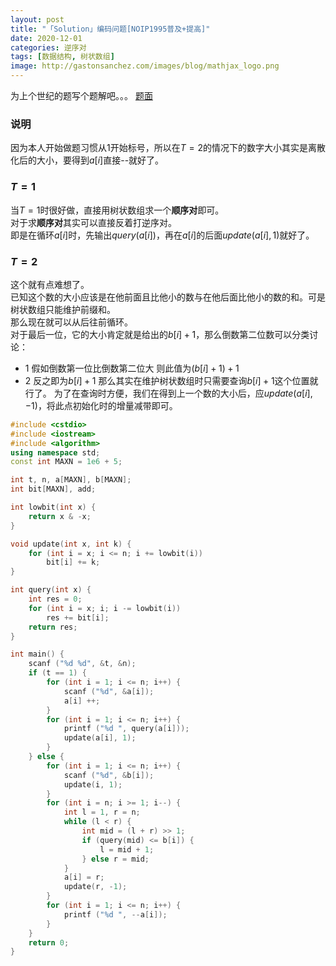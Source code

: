 ```yaml
---
layout: post
title: "「Solution」编码问题[NOIP1995普及+提高]"
date: 2020-12-01
categories: 逆序对
tags: [数据结构, 树状数组]
image: http://gastonsanchez.com/images/blog/mathjax_logo.png
---
```


为上个世纪的题写个题解吧。。。      <!-- more -->
[题面](http://222.180.160.110:1024/contest/1016/problem/4)
### 说明
因为本人开始做题习惯从1开始标号，所以在$T = 2$的情况下的数字大小其实是离散化后的大小，要得到$a[i]$直接--就好了。
### $T = 1$
当$T = 1$时很好做，直接用树状数组求一个**顺序对**即可。      
对于求**顺序对**其实可以直接反着打逆序对。      
即是在循环$a[i]$时，先输出$query(a[i])$，再在$a[i]$的后面$update(a[i], 1)$就好了。

### $T = 2$
这个就有点难想了。      
已知这个数的大小应该是在他前面且比他小的数与在他后面比他小的数的和。可是树状数组只能维护前缀和。      
那么现在就可以从后往前循环。      
对于最后一位，它的大小肯定就是给出的$b[i] + 1$，那么倒数第二位数可以分类讨论：
- 1 假如倒数第一位比倒数第二位大
      则此值为$(b[i] + 1) + 1$
- 2 反之即为$b[i] + 1$
那么其实在维护树状数组时只需要查询$b[i] + 1$这个位置就行了。
为了在查询时方便，我们在得到上一个数的大小后，应$update(a[i], -1)$，将此点初始化时的增量减带即可。
```cpp
#include <cstdio>
#include <iostream>
#include <algorithm>
using namespace std;
const int MAXN = 1e6 + 5;

int t, n, a[MAXN], b[MAXN];
int bit[MAXN], add;

int lowbit(int x) {
	return x & -x;
}

void update(int x, int k) {
	for (int i = x; i <= n; i += lowbit(i))
		bit[i] += k;
}

int query(int x) {
	int res = 0;
	for (int i = x; i; i -= lowbit(i))
		res += bit[i];
	return res;
}

int main() {
	scanf ("%d %d", &t, &n);
	if (t == 1) {
		for (int i = 1; i <= n; i++) {
			scanf ("%d", &a[i]);
			a[i] ++;
		}
		for (int i = 1; i <= n; i++) {
			printf ("%d ", query(a[i]));
			update(a[i], 1);
		}
	} else {
		for (int i = 1; i <= n; i++) {
			scanf ("%d", &b[i]);
			update(i, 1);
		}
		for (int i = n; i >= 1; i--) {
			int l = 1, r = n;
			while (l < r) {
				int mid = (l + r) >> 1;
				if (query(mid) <= b[i]) {
					l = mid + 1;
				} else r = mid;
			}
			a[i] = r;
			update(r, -1);
		}
		for (int i = 1; i <= n; i++) {
			printf ("%d ", --a[i]);
		}
	}
	return 0;
}
```